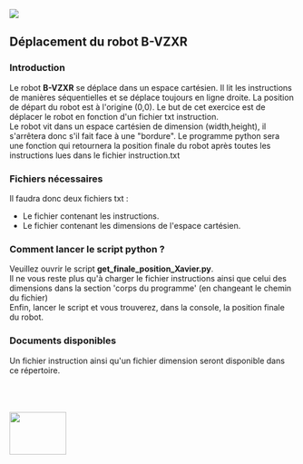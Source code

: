 <a href="https://c-ways.com/"> <img src="https://encrypted-tbn0.gstatic.com/images?q=tbn%3AANd9GcQziLlp8-oRZ2YwPwrd1vH1_YfUFlTvcfrR6g&usqp=CAU"/> </a>

## Déplacement du robot B-VZXR

### Introduction

Le robot **B-VZXR** se déplace dans un espace cartésien. Il lit les instructions de manières séquentielles et se déplace toujours en ligne droite. La position de départ du robot est à l'origine (0,0). Le but de cet exercice est de déplacer le robot en fonction d'un fichier txt instruction. 
<br> Le robot vit dans un espace cartésien de dimension (width,height), il s'arrêtera donc s'il fait face à une "bordure". Le programme python sera une fonction qui retournera la position finale du robot après toutes les instructions lues dans le fichier instruction.txt

### Fichiers nécessaires

Il faudra donc deux fichiers txt :
* Le fichier contenant les instructions.
* Le fichier contenant les dimensions de l'espace cartésien.

### Comment lancer le script python ?

Veuillez ouvrir le script **get_finale_position_Xavier.py**.
<br> Il ne vous reste plus qu'à charger le fichier instructions ainsi que celui des dimensions dans la section 'corps du programme' (en changeant le chemin du fichier)
<br> Enfin, lancer le script et vous trouverez, dans la console, la position finale du robot.

### Documents disponibles

Un fichier instruction ainsi qu'un fichier dimension seront disponible dans ce répertoire.

<br><br><br>
<a href="https://www.linkedin.com/in/xavier-lai-85a861131/?originalSubdomain=fr"> <img src = "https://cdn.1min30.com/wp-content/uploads/2017/08/LinkedIn-logo.jpg"
                                                                                       height = 75px
                                                                                       width = 100px/> </a>
